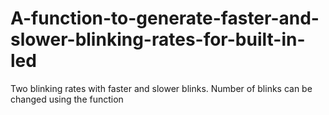 # A-function-to-generate-faster-and-slower-blinking-rates-for-built-in-led
Two blinking rates with faster and slower blinks. Number of blinks can be changed using the function

